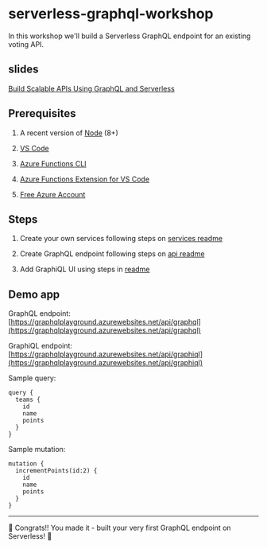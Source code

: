 # serverless-graphql-workshop

In this workshop we'll build a Serverless GraphQL endpoint for an existing voting API.

## slides

[Build Scalable APIs Using GraphQL and Serverless](https://www.slideshare.net/SimonaCotin/build-scalable-apis-using-graphql-and-serverless-172329195)

## Prerequisites

1. A recent version of [Node](https://nodejs.org/en/download) (8+)

1. [VS Code](https://code.visualstudio.com/download/?WT.mc_id=graphqlworkshop-github-sicotin)  

1. [Azure Functions CLI](https://docs.microsoft.com/azure/azure-functions/functions-run-local?WT.mc_id=graphqlworkshop-github-sicotin)

1. [Azure Functions Extension for VS Code](https://marketplace.visualstudio.com/items/?WT.mc_id=graphqlworkshop-github-sicotin&itemName=ms-azuretools.vscode-azurefunctions)  

1. [Free Azure Account](https://azure.microsoft.com/en-us/free/?wt.mc_id=graphqlworkshop-github-sicotin)

## Steps

1. Create your own services following steps on [services readme](https://github.com/simonaco/serverless-graphql-workshop/blob/master/services/Readme.md)

1. Create GraphQL endpoint following steps on [api readme](https://github.com/simonaco/serverless-graphql-workshop/blob/master/graphql-api/Readme.md)

1. Add GraphiQL UI using steps in [readme](https://github.com/simonaco/serverless-graphql-workshop/blob/master/graphiql/Readme.md)

## Demo app

GraphQL endpoint: [https://graphqlplayground.azurewebsites.net/api/graphql](https://graphqlplayground.azurewebsites.net/api/graphql)

GraphiQL endpoint:
[https://graphqlplayground.azurewebsites.net/api/graphiql](https://graphqlplayground.azurewebsites.net/api/graphiql)

Sample query:

```
query {
  teams {
    id
    name
    points
  }
}
```

Sample mutation:

```
mutation {
  incrementPoints(id:2) {
    id
    name
    points
  }
}
```
---

🎉 Congrats!! You made it - built your very first GraphQL endpoint on Serverless! 🎉
